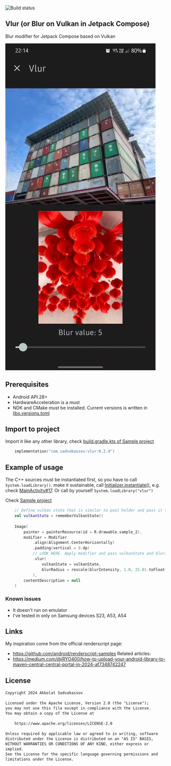 ![Build status](https://github.com/iRYO400/vlur/actions/workflows/build.yml/badge.svg)

## Vlur (or Blur on Vulkan in Jetpack Compose)

Blur modifier for Jetpack Compose based on Vulkan

<img src="./media/vlur_preview_480.webp" />

## Prerequisites

- Android API 28+
- HardwareAcceleration is a must
- NDK and CMake must be installed. Current versions is written in [libs.versions.toml](./gradle/libs.versions.toml)


## Import to project

Import it like any other library, check [build.gradle.kts of Sample project](./sample/build.gradle.kts)

```kotlin
    implementation("com.sadvakassov:vlur:0.2.4")
```


## Example of usage 

The C++ sources must be instantiated first, so you have to call `System.loadLibrary()`.
make it sustainable, call [Initializer.instantiate()](./vlur/src/main/java/com/sadvakassov/vlur/Initializer.kt),
e.g. check [MainActivity#17](./sample/src/main/java/com/sadvakassov/vlur/sample/MainActivity.kt).
Or call by yourself `System.loadLibrary("vlur")`

Check [Sample project](./sample/src/main/java/com/sadvakassov/vlur/sample/MainView.kt)

```kotlin
    // Define vulkan state that is similar to pool holder and pass it to modifier
    val vulkanState = rememberVulkanState()

    Image(
        painter = painterResource(id = R.drawable.sample_2),
        modifier = Modifier
            .align(Alignment.CenterHorizontally)
            .padding(vertical = 8.dp)
            // LOOK HERE. Apply modifier and pass vulkanState and blurIntensity value
            .vlur( 
                vulkanState = vulkanState,
                blurRadius = rescale(blurIntensity, 1.0, 25.0).toFloat(),
            ),
        contentDescription = null
    )
```


### Known issues

- It doesn't run on emulator
- I've tested in only on Samsung devices S23, A53, A54

## Links

My inspiration come from the official renderscript page:
- https://github.com/android/renderscript-samples
Related articles:
- https://medium.com/@iRYO400/how-to-upload-your-android-library-to-maven-central-central-portal-in-2024-af7348742247

## License

```
Copyright 2024 Akbolat Sadvakassov
 
Licensed under the Apache License, Version 2.0 (the "License");
you may not use this file except in compliance with the License.
You may obtain a copy of the License at

    https://www.apache.org/licenses/LICENSE-2.0

Unless required by applicable law or agreed to in writing, software
distributed under the License is distributed on an "AS IS" BASIS,
WITHOUT WARRANTIES OR CONDITIONS OF ANY KIND, either express or implied.
See the License for the specific language governing permissions and
limitations under the License.
```

